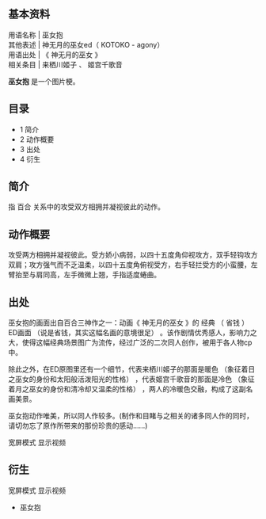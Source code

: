 **基本资料**  
---  
用语名称  |  巫女抱   
其他表述  |  神无月的巫女ed（  KOTOKO  \- agony）   
用语出处  |  《  神无月的巫女  》   
相关条目  |  来栖川姬子  、  姬宫千歌音   
  
**巫女抱** 是一个图片梗。

##  目录

  * 1  简介 
  * 2  动作概要 
  * 3  出处 
  * 4  衍生 

##  简介

指  百合  关系中的攻受双方相拥并凝视彼此的动作。

##  动作概要

攻受两方相拥并凝视彼此。受方娇小病弱，以四十五度角仰视攻方，双手轻钩攻方双肩；攻方强气而不乏温柔，以四十五度角俯视受方，右手轻拦受方的小蛮腰，左臂抬至与肩同高，左手微微上翘，手指适度蜷曲。

##  出处

巫女抱的画面出自百合三神作之一：动画《  神无月的巫女  》的  经典  （  省钱  ）  ED画面  （说是省钱，其实这幅名画的意境很足）
。该作剧情优秀感人，影响力之大，使得这幅经典场景图广为流传，经过广泛的二次同人创作，被用于各人物cp中。

除此之外，在ED原图里还有一个细节，代表来栖川姬子的那面是暖色  （象征着日之巫女的身份和太阳般活泼阳光的性格）  ，代表姬宫千歌音的那面是冷色
（象征着月之巫女的身份和清冷却又温柔的性格）  ，两人的冷暖色交融，构成了这副名画美景。

巫女抱动作唯美，所以同人作较多。(制作和目睹与之相关的诸多同人作的同时，请切勿忘了原作所带来的那份珍贵的感动......)

宽屏模式  显示视频

##  衍生

宽屏模式  显示视频

  * 巫女抱 

